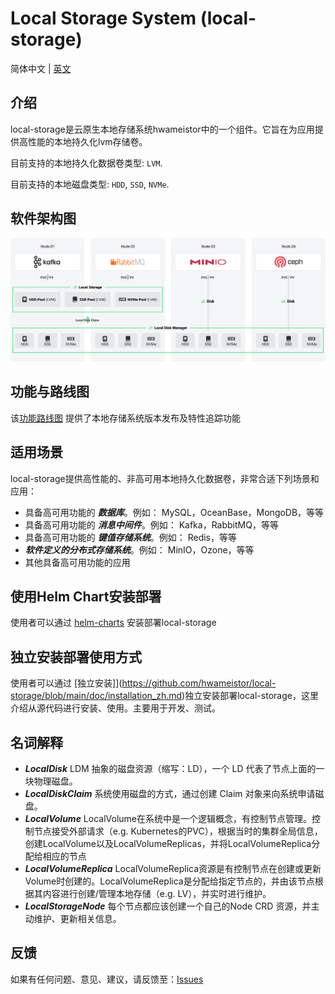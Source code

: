 # Local Storage System (local-storage)

简体中文 | [英文](https://github.com/hwameistor/local-storage/blob/main/README.md)

## 介绍

local-storage是云原生本地存储系统hwameistor中的一个组件。它旨在为应用提供高性能的本地持久化lvm存储卷。

目前支持的本地持久化数据卷类型: `LVM`.

目前支持的本地磁盘类型: `HDD`, `SSD`, `NVMe`.

## 软件架构图

![image](https://github.com/hwameistor/local-storage/blob/main/doc/design/HwameiStor-arch.png)

## 功能与路线图
该[功能路线图](https://github.com/hwameistor/local-storage/blob/main/doc/roadmap_zh.md) 提供了本地存储系统版本发布及特性追踪功能

## 适用场景

local-storage提供高性能的、非高可用本地持久化数据卷，非常合适下列场景和应用：

* 具备高可用功能的 ***数据库***。例如： MySQL，OceanBase，MongoDB，等等
* 具备高可用功能的 ***消息中间件***。例如： Kafka，RabbitMQ，等等
* 具备高可用功能的 ***键值存储系统***。例如： Redis，等等
* ***软件定义的分布式存储系统***。例如： MinIO，Ozone，等等
* 其他具备高可用功能的应用

## 使用Helm Chart安装部署

使用者可以通过 [helm-charts](https://github.com/hwameistor/helm-charts/blob/main/README.md) 安装部署local-storage

## 独立安装部署使用方式

使用者可以通过 [独立安装]](https://github.com/hwameistor/local-storage/blob/main/doc/installation_zh.md)独立安装部署local-storage，这里介绍从源代码进行安装、使用。主要用于开发、测试。

## 名词解释
* ***LocalDisk*** LDM 抽象的磁盘资源（缩写：LD），一个 LD 代表了节点上面的一块物理磁盘。
* ***LocalDiskClaim*** 系统使用磁盘的方式，通过创建 Claim 对象来向系统申请磁盘。
* ***LocalVolume*** LocalVolume在系统中是一个逻辑概念，有控制节点管理。控制节点接受外部请求（e.g. Kubernetes的PVC），根据当时的集群全局信息，创建LocalVolume以及LocalVolumeReplicas，并将LocalVolumeReplica分配给相应的节点
* ***LocalVolumeReplica*** LocalVolumeReplica资源是有控制节点在创建或更新Volume时创建的。LocalVolumeReplica是分配给指定节点的，并由该节点根据其内容进行创建/管理本地存储（e.g. LV），并实时进行维护。
* ***LocalStorageNode*** 每个节点都应该创建一个自己的Node CRD 资源，并主动维护、更新相关信息。

## 反馈

如果有任何问题、意见、建议，请反馈至：[Issues](https://github.com/hwameistor/local-storage/issues)
